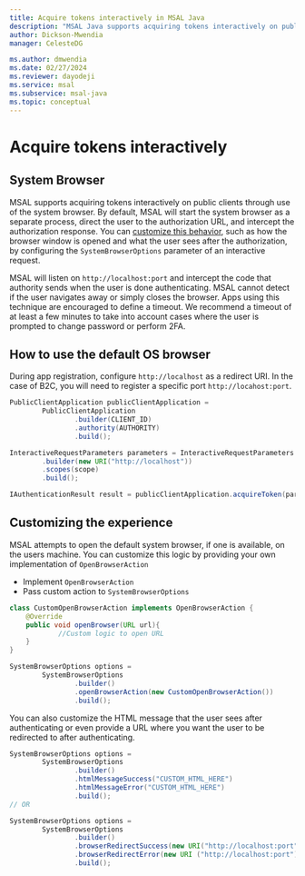 ```yaml
---
title: Acquire tokens interactively in MSAL Java
description: "MSAL Java supports acquiring tokens interactively on public clients through use of the system OS browser."
author: Dickson-Mwendia
manager: CelesteDG

ms.author: dmwendia
ms.date: 02/27/2024
ms.reviewer: dayodeji
ms.service: msal
ms.subservice: msal-java
ms.topic: conceptual
---
```


# Acquire tokens interactively

## System Browser

MSAL supports acquiring tokens interactively on public clients through use of the system browser. By default, MSAL will start the system browser as a separate process, direct the user to the authorization URL, and intercept the authorization response. You can [customize this behavior](#customizing-the-experience), such as how the browser window is opened and what the user sees after the authorization, by configuring the `SystemBrowserOptions` parameter of an interactive request.

MSAL will listen on `http://localhost:port` and intercept the code that authority sends when the user is done authenticating. MSAL cannot detect if the user navigates away or simply closes the browser. Apps using this technique are encouraged to define a timeout. We recommend a timeout of at least a few minutes to take into account cases where the user is prompted to change password or perform 2FA.

## How to use the default OS browser

During app registration, configure `http://localhost` as a redirect URI. In the case of B2C, you will need to register a specific port `http://locahost:port`.

```java
PublicClientApplication publicClientApplication =
        PublicClientApplication
                .builder(CLIENT_ID)
                .authority(AUTHORITY)
                .build();

InteractiveRequestParameters parameters = InteractiveRequestParameters
        .builder(new URI("http://localhost"))
        .scopes(scope)
        .build();

IAuthenticationResult result = publicClientApplication.acquireToken(parameters).join();
```

## Customizing the experience

MSAL attempts to open the default system browser, if one is available, on the users machine. You can customize this logic by providing your own implementation of `OpenBrowserAction`

- Implement `OpenBrowserAction`
- Pass custom action to `SystemBrowserOptions`

```java
class CustomOpenBrowserAction implements OpenBrowserAction {
    @Override
    public void openBrowser(URL url){
            //Custom logic to open URL 
    }
}

SystemBrowserOptions options =  
        SystemBrowserOptions
                .builder()
                .openBrowserAction(new CustomOpenBrowserAction())
                .build();
```

You can also customize the HTML message that the user sees after authenticating or even provide a URL where you want the user to be redirected to after authenticating.

```java
SystemBrowserOptions options =  
        SystemBrowserOptions
                .builder()
                .htmlMessageSuccess("CUSTOM_HTML_HERE")
                .htmlMessageError("CUSTOM_HTML_HERE")
                .build();
// OR

SystemBrowserOptions options =
        SystemBrowserOptions
                .builder()
                .browserRedirectSuccess(new URI("http://localhost:port"))
                .browserRedirectError(new URI ("http://localhost:port"))
                .build();
```
